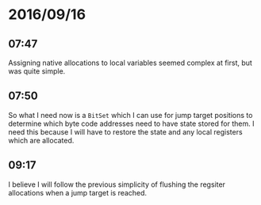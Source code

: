 # 2016/09/16

## 07:47

Assigning native allocations to local variables seemed complex at first, but
was quite simple.

## 07:50

So what I need now is a `BitSet` which I can use for jump target positions to
determine which byte code addresses need to have state stored for them. I need
this because I will have to restore the state and any local registers which
are allocated.

## 09:17

I believe I will follow the previous simplicity of flushing the regsiter
allocations when a jump target is reached.

